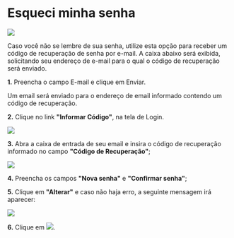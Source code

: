 # Esqueci minha senha

![](https://ssitecnologia.atlassian.net/wiki/download/thumbnails/2261021/image2020-12-1_9-42-47.png?version=1&modificationDate=1606830168674&cacheVersion=1&api=v2&width=469&height=250)

Caso você não se lembre de sua senha, utilize esta opção para receber um código de recuperação de senha por e-mail. A caixa abaixo será exibida, solicitando seu endereço de e-mail para o qual o código de recuperação será enviado.

**1.** Preencha o campo E-mail e clique em Enviar.

Um email será enviado para o endereço de email informado contendo um código de recuperação.

**2.** Clique no link **"Informar Código"**, na tela de Login.

![](http://www.gvinci.com.br/manual/informacodigogv.zoom90.png)

**3.** Abra a caixa de entrada de seu email e insira o código de recuperação informado no campo **"Código de Recuperação"**;

![](http://www.gvinci.com.br/manual/recuperasenhagv.png)

**4.** Preencha os campos **"Nova senha"** e **"Confirmar senha"**;

**5.** Clique em **"Alterar"** e caso não haja erro, a seguinte mensagem irá aparecer:

![](http://www.gvinci.com.br/manual/senhaalteradagv.png)

**6.** Clique em ![](http://www.gvinci.com.br/manual/ok-bt-2.jpg).

